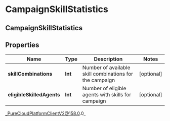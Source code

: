 # CampaignSkillStatistics

## CampaignSkillStatistics

## Properties

|Name | Type | Description | Notes|
|------------ | ------------- | ------------- | -------------|
| **skillCombinations** | **Int** | Number of available skill combinations for the campaign | [optional] |
| **eligibleSkilledAgents** | **Int** | Number of eligible agents with skills for campaign | [optional] |



_PureCloudPlatformClientV2@158.0.0_
